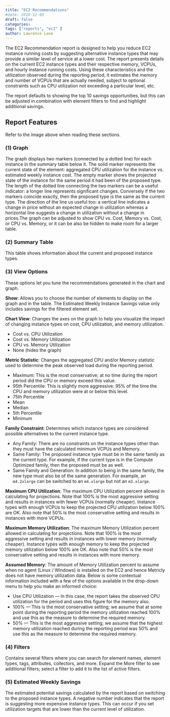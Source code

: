 ```yaml
---
title: "EC2 Recommendations"
#date: 2018-12-03
draft: false
categories:
tags: ["reports", "ec2" ]
author: Lawrence Lane
---
```


The EC2 Recommendation report is designed to help you reduce EC2 instance running costs by suggesting alternative instance types that may provide a similar level of service at a lower cost. The report presents details on the current EC2 instance types and their respective memory, VCPUs, and hourly instance running costs. Using these characteristics and the utilization observed during the reporting period, it estimates the memory and number of VCPUs that are actually needed, subject to optional constraints such as CPU utilization not exceeding a particular level, etc.

The report defaults to showing the top 10 savings opportunities, but this can be adjusted in combination with element filters to find and highlight additional savings.

## Report Features
Refer to the image above when reading these sections.

### (1) Graph
The graph displays two markers (connected by a dotted line) for each instance in the summary table below it. The solid marker represents the current state of the element: aggregated CPU utilization for the instance vs. estimated weekly instance cost. The empty marker shows the projected state of the instance for the same period it had been of the proposed type. The length of the dotted line connecting the two markers can be a useful indicator: a longer line represents significant changes. Conversely if the two markers coincide exactly, then the proposed type is the same as the current type. The direction of the line us useful too: a vertical line indicates a change in price without an expected change in utilization whereas a horizontal line suggests a change in utilization without a change in prices.The graph can be adjusted to show CPU vs. Cost, Memory vs. Cost, or CPU vs. Memory, or it can be also be hidden to make room for a larger table.

### (2) Summary Table
This table shows information about the current and proposed instance types.

### (3) View Options
These options let you tune the recommendations generated in the chart and graph.

**Show**: Allows you to choose the number of elements to display on the graph and in the table. The Estimated Weekly Instance Savings value only includes savings for the filtered element set.

**Chart View**: Changes the axes on the graph to help you visualize the impact of changing instance types on cost, CPU utilization, and memory utilization.

- Cost vs. CPU Utilization
- Cost vs. Memory Utilization
- CPU vs. Memory Utilization
- None (hides the graph)

**Metric Statistic**: Changes the aggregated CPU and/or Memory statistic used to determine the peak observed load during the reporting period.

- Maximum:  This is the most conservative; at no time during the report period did the CPU or memory exceed this value.
- 95th Percentile: This is slightly more aggressive: 95% of the time the CPU and memory utilization were at or below this level.
- 75th Percentile
- Mean
- Median
- 5th Percentile
- Minimum

**Family Constraint**: Determines which instance types are considered possible alternatives to the current instance type.

- Any Family: There are no constraints on the instance types other than they must have the calculated minimum VCPUs and Memory.
- Same Family: The proposed instance type must be in the same family as the current type. For example, if the current type is in the Compute Optimized family, then the proposed must be as well.
- Same Family and Generation: In addition to being in the same family, the new type must also be of the same generation. For example, an `m4.2xlarge` can be switched to an `m4.xlarge` but not an `m3.xlarge`.

**Maximum CPU Utilization**: The maximum CPU Utilization percent allowed in calculating for projections. Note that 100% is the most aggressive setting and results in instances with fewer VCPUs (normally cheaper). Instance types with enough VCPUs to keep the projected CPU utilization below 100% are OK. Also note that 50% is the most conservative setting and results in instances with more VCPUs.

**Maximum Memory Utilization**: The maximum Memory Utilization percent allowed in calculating for projections. Note that 100% is the most aggressive setting and results in instances with lower memory (normally cheaper). Instance types with enough memory to keep the projected memory utilization below 100% are OK. Also note that 50% is the most conservative setting and results in instances with more memory.

**Assumed Memory**: The amount of Memory Utilization percent to assume when no agent (Linux / Windows) is installed on the EC2 and hence Metricly does not have memory utilization data. Below is some contextual information included with a few of the options available in the drop-down menu to help you make an informed choice:

- Use CPU Utilization — In this case, the report takes the observed CPU utilization for the period and uses this figure for the memory also.
- 100% — This is the most conservative setting; we assume that at some point during the reporting period the memory utilization reached 100% and use this as the measure to determine the required memory.
- 50% — This is the most aggressive setting; we assume that the highest memory utilization reached during the reporting period was 50% and use this as the measure to determine the required memory.

### (4) Filters
Contains several filters where you can search for element names, element types, tags, attributes, collectors, and more. Expand the More filter to see additional filters; select a filter to add it to the list of active filters.

### (5) Estimated Weekly Savings
The estimated potential savings calculated by the report based on switching to the proposed instance types. A negative number indicates that the report is suggesting more expensive instance types. This can occur if you set utilization targets that are lower than the current level of utilization.
